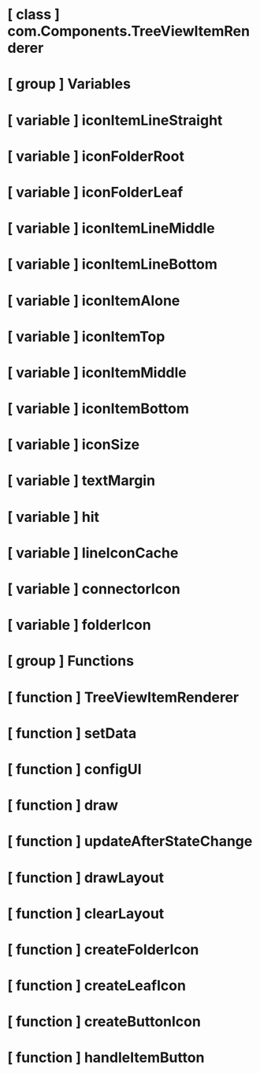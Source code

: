# [ class ] com.Components.TreeViewItemRenderer

# [ group ] Variables

# [ variable ] iconItemLineStraight

# [ variable ] iconFolderRoot

# [ variable ] iconFolderLeaf

# [ variable ] iconItemLineMiddle

# [ variable ] iconItemLineBottom

# [ variable ] iconItemAlone

# [ variable ] iconItemTop

# [ variable ] iconItemMiddle

# [ variable ] iconItemBottom

# [ variable ] iconSize

# [ variable ] textMargin

# [ variable ] hit

# [ variable ] lineIconCache

# [ variable ] connectorIcon

# [ variable ] folderIcon

# [ group ] Functions

# [ function ] TreeViewItemRenderer

# [ function ] setData

# [ function ] configUI

# [ function ] draw

# [ function ] updateAfterStateChange

# [ function ] drawLayout

# [ function ] clearLayout

# [ function ] createFolderIcon

# [ function ] createLeafIcon

# [ function ] createButtonIcon

# [ function ] handleItemButton


